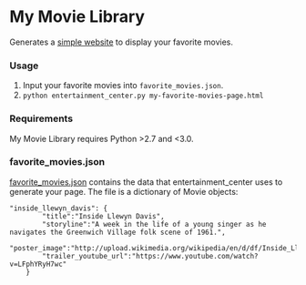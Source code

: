 # My Movie Library

Generates a [simple website](http://jrleszcz.github.io/movie-website) to display your favorite movies.

### Usage

1. Input your favorite movies into `favorite_movies.json`.
2. `python entertainment_center.py my-favorite-movies-page.html`

### Requirements
My Movie Library requires Python >2.7 and <3.0.

### favorite_movies.json

[favorite_movies.json](favorite_movies.json) contains the data that entertainment_center uses to generate your page. The file is a dictionary of Movie objects:
```
"inside_llewyn_davis": {
        "title":"Inside Llewyn Davis",
        "storyline":"A week in the life of a young singer as he navigates the Greenwich Village folk scene of 1961.",
        "poster_image":"http://upload.wikimedia.org/wikipedia/en/d/df/Inside_Llewyn_Davis_Poster.jpg",
        "trailer_youtube_url":"https://www.youtube.com/watch?v=LFphYRyH7wc"
    }
```
